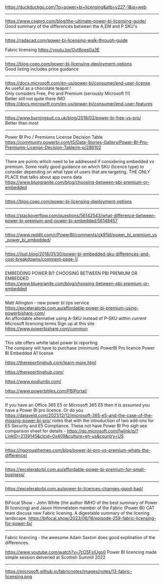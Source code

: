 https://duckduckgo.com/?q=power+bi+licensing&atb=v227-1&ia=web</br>

------------

https://www.csgpro.com/blog/the-ultimate-power-bi-licensing-guide/</br>
Good summary of the differences between the A,EM and P SKU's

------------

https://radacad.com/power-bi-licensing-walk-through-guide</br>

Fabric licensing
https://youtu.be/Gvt8oesGa3E

------------

https://blog.coeo.com/power-bi-licensing-deployment-options</br>
Good listing includes price guidance

------------

https://docs.microsoft.com/en-us/power-bi/consumer/end-user-license</br>
As useful as a chocolate teapot !</br>
Only considers Free, Pro and Premium (seriously Microsoft !!!)</br>
Better still not quite there IMO</br>
https://docs.microsoft.com/en-us/power-bi/consumer/end-user-features

------------

https://www.burningsuit.co.uk/blog/2018/02/power-bi-free-vs-pro/</br>
Better than most

------------

Power BI Pro / Premiums License Decision Table
https://community.powerbi.com/t5/Data-Stories-Gallery/Power-BI-Pro-Premiums-License-Decision-Table/m-p/286102

---
There are points which need to be addressed if considering embedded vs premium.
Some really good guidance on which SKU (licence type) to consider depending on
what type of users that are targeting.
THE ONLY PLACE that talks about app owns data
https://www.bluegranite.com/blog/choosing-between-pbi-premium-or-embedded

---

https://blog.coeo.com/power-bi-licensing-deployment-options

---

https://stackoverflow.com/questions/56142543/what-difference-between-power-bi-premium-and-power-bi-embedded/56148457

---
https://www.reddit.com/r/PowerBI/comments/ck91ld/power_bi_premium_vs_power_bi_embedded/

---

https://jlsql.blog/2018/01/30/power-bi-embedded-sku-differences-and-cost-breakdowns/comment-page-1/

---

EMBEDDING POWER BI? CHOOSING BETWEEN PBI PREMIUM OR EMBEDDED</br>
https://www.bluegranite.com/blog/choosing-between-pbi-premium-or-embedded

---

Matt Allington - new power bi tips service</br>
https://exceleratorbi.com.au/affordable-power-bi-premium-using-powerbishare-com/</br>
An affordable alternative using A-SKU instead of P-SKU within *current* Microsoft licencing terms
Sign up at this site
https://www.powerbishare.com/common

---

This site offers whilte label power bi reporting.  
The company will have to purchase (minimum)
PowerBI Pro licence
Power BI Embedded A1 license

https://thereportinghub.com/learn-more.html

https://thereportinghub.com/

https://www.podiumbi.com/

https://www.powerbitiles.com/PBIPortal/

---

If you have an Office 365 E5 or Microsoft 365 E5 then it is *assumed* you have a Power BI pro licence.  Or do you https://dataveld.com/2021/12/12/microsoft-365-e5-and-the-case-of-the-missing-power-bi-pro/ notes that with the introduction of two add-ons for E5 Security and E5 Compliance. These not have Power BI Pro *sigh* see comparison sheet for details - https://go.microsoft.com/fwlink/p/?LinkID=2139145&clcid=0x409&culture=en-us&country=US

---

https://rigorousthemes.com/blog/power-bi-pro-vs-premium-whats-the-difference/

---
https://exceleratorbi.com.au/affordable-power-bi-premium-for-small-business/

---
https://exceleratorbi.com.au/power-bi-licences-changes-good-bad/

---

BiFocal Show - John White (the author IMHO of the best summary of Power BI licencing) and Jason Himmelstein member of the Fabric (Power BI) CAT team discuss new Fabric licening. A digestable summary of the licening landscape.
https://bifocal.show/2023/06/16/episode-259-fabric-licensing-for-power-bi/

---

Fabric licencing - the awesome Adam Saxton does good explination of the differences.

https://www.youtube.com/watch?v=7cO5FsIUgo0
Power BI licencing made simple session delveried at Scottish Summit 2022


---
https://microsoft.github.io/fabricnotes/images/notes/13-fabric-licensing.png